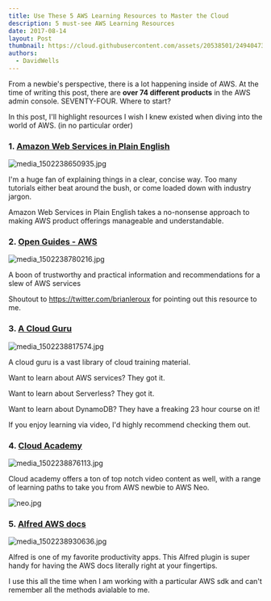 ```yaml
---
title: Use These 5 AWS Learning Resources to Master the Cloud
description: 5 must-see AWS Learning Resources
date: 2017-08-14
layout: Post
thumbnail: https://cloud.githubusercontent.com/assets/20538501/24940473/2bdb229a-1ef8-11e7-9e8d-8f75b5461748.png
authors:
  - DavidWells
---
```


From a newbie's perspective, there is a lot happening inside of AWS. At the time of writing this post, there are **over 74 different products** in the AWS admin console. SEVENTY-FOUR. Where to start?

In this post, I'll highlight resources I wish I knew existed when diving into the world of AWS. (in no particular order)

### 1. [Amazon Web Services in Plain English](https://www.expeditedssl.com/aws-in-plain-english)

![](http://davidwells.io/wp-content/uploads/2017/08/media_1502238650935.jpg "media_1502238650935.jpg")

I'm a huge fan of explaining things in a clear, concise way. Too many tutorials either beat around the bush, or come loaded down with industry jargon.

Amazon Web Services in Plain English takes a no-nonsense approach to making AWS product offerings manageable and understandable.

### 2. [Open Guides - AWS](https://github.com/open-guides/og-aws)

![](http://davidwells.io/wp-content/uploads/2017/08/media_1502238780216.jpg "media_1502238780216.jpg")

A boon of trustworthy and practical information and recommendations for a slew of AWS services

Shoutout to https://twitter.com/brianleroux for pointing out this resource to me.

### 3. [A Cloud Guru](https://acloud.guru/)

![](http://davidwells.io/wp-content/uploads/2017/08/media_1502238817574.jpg "media_1502238817574.jpg")

A cloud guru is a vast library of cloud training material.

Want to learn about AWS services? They got it.

Want to learn about Serverless? They got it.

Want to learn about DynamoDB? They have a freaking 23 hour course on it!

If you enjoy learning via video, I'd highly recommend checking them out.

### 4. [Cloud Academy](https://cloudacademy.com/learning-paths/)

![](http://davidwells.io/wp-content/uploads/2017/08/media_1502238876113.jpg "media_1502238876113.jpg")

Cloud academy offers a ton of top notch video content as well, with a range of learning paths to take you from AWS newbie to AWS Neo.

![](https://s3-us-west-2.amazonaws.com/assets.blog.serverless.com/5+AWS+Resources+post/neo.jpg "neo.jpg")

### 5. [Alfred AWS docs](https://github.com/SamVerschueren/alfred-aws)

![](http://davidwells.io/wp-content/uploads/2017/08/media_1502238930636.jpg "media_1502238930636.jpg")

Alfred is one of my favorite productivity apps. This Alfred plugin is super handy for having the AWS docs literally right at your fingertips.

I use this all the time when I am working with a particular AWS sdk and can't remember all the methods avialable to me.
